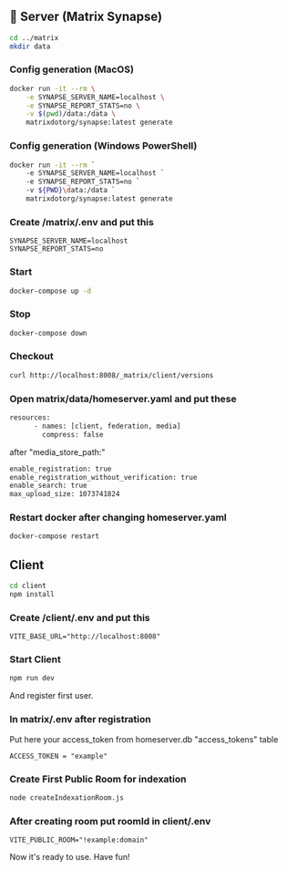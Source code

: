 ## 🐳 Server (Matrix Synapse)

```bash
cd ../matrix
mkdir data
```

### Config generation (MacOS)

```bash
docker run -it --rm \
    -e SYNAPSE_SERVER_NAME=localhost \
    -e SYNAPSE_REPORT_STATS=no \
    -v $(pwd)/data:/data \
    matrixdotorg/synapse:latest generate
```

### Config generation (Windows PowerShell)

```bash
docker run -it --rm `
    -e SYNAPSE_SERVER_NAME=localhost `
    -e SYNAPSE_REPORT_STATS=no `
    -v ${PWD}\data:/data `
    matrixdotorg/synapse:latest generate
```

### Create /matrix/.env and put this

```env
SYNAPSE_SERVER_NAME=localhost
SYNAPSE_REPORT_STATS=no
```

### Start

```bash
docker-compose up -d
```

### Stop

```bash
docker-compose down
```

### Checkout

```bash
curl http://localhost:8008/_matrix/client/versions
```

### Open matrix/data/homeserver.yaml and put these

```bash
resources:
      - names: [client, federation, media]
        compress: false
```

after "media_store_path:"

```bash
enable_registration: true
enable_registration_without_verification: true
enable_search: true
max_upload_size: 1073741824
```

### Restart docker after changing homeserver.yaml

```bash
docker-compose restart
```

## Client

```bash
cd client
npm install
```

### Create /client/.env and put this

```env
VITE_BASE_URL="http://localhost:8008"
```

### Start Client

```bash
npm run dev
```

And register first user.

### In matrix/.env after registration
Put here your access_token from homeserver.db "access_tokens" table
```env
ACCESS_TOKEN = "example"
```

### Create First Public Room for indexation

```bash
node createIndexationRoom.js
```

### After creating room put roomId in client/.env

```env
VITE_PUBLIC_ROOM="!example:domain"
```

Now it's ready to use. Have fun!